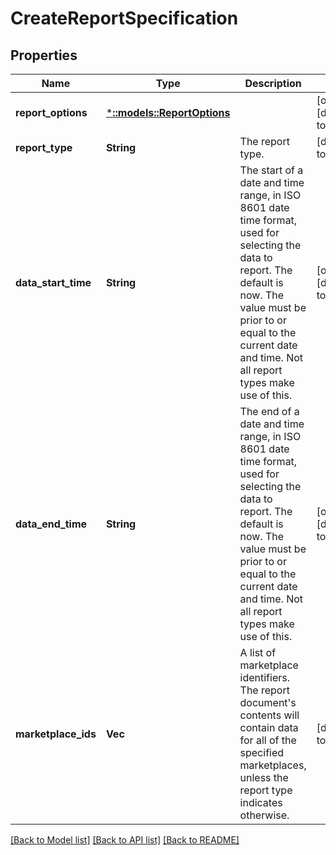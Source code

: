 # CreateReportSpecification

## Properties
Name | Type | Description | Notes
------------ | ------------- | ------------- | -------------
**report_options** | [***::models::ReportOptions**](ReportOptions.md) |  | [optional] [default to null]
**report_type** | **String** | The report type. | [default to null]
**data_start_time** | **String** | The start of a date and time range, in ISO 8601 date time format, used for selecting the data to report. The default is now. The value must be prior to or equal to the current date and time. Not all report types make use of this. | [optional] [default to null]
**data_end_time** | **String** | The end of a date and time range, in ISO 8601 date time format, used for selecting the data to report. The default is now. The value must be prior to or equal to the current date and time. Not all report types make use of this. | [optional] [default to null]
**marketplace_ids** | **Vec<String>** | A list of marketplace identifiers. The report document&#39;s contents will contain data for all of the specified marketplaces, unless the report type indicates otherwise. | [default to null]

[[Back to Model list]](../README.md#documentation-for-models) [[Back to API list]](../README.md#documentation-for-api-endpoints) [[Back to README]](../README.md)



